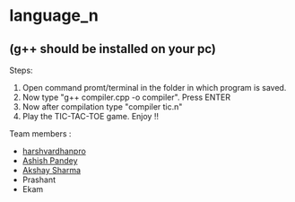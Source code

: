 # language_n
## (g++ should be installed on your pc)
Steps:
1. Open command promt/terminal in the folder in which program is saved.
2. Now type "g++ compiler.cpp -o compiler". Press ENTER
3. Now after compilation type "compiler tic.n"
4. Play the TIC-TAC-TOE game. Enjoy !!

Team members :
- [harshvardhanpro](https://github.com/harshvardhanpro)
- [Ashish Pandey](https://github.com/apandey13050907)
- [Akshay Sharma](https://github.com/achheSharma)
- Prashant
- Ekam
